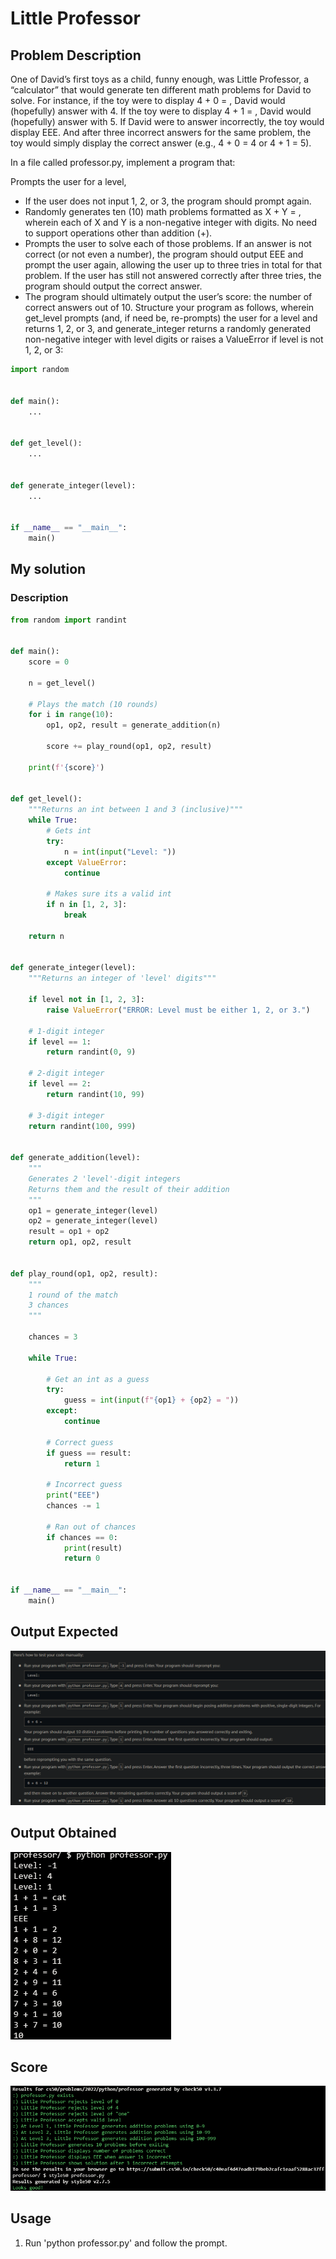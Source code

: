 # Little Professor

## Problem Description

One of David’s first toys as a child, funny enough, was Little Professor, a “calculator” that would generate ten different math problems for David to solve. For instance, if the toy were to display 4 + 0 = , David would (hopefully) answer with 4. If the toy were to display 4 + 1 = , David would (hopefully) answer with 5. If David were to answer incorrectly, the toy would display EEE. And after three incorrect answers for the same problem, the toy would simply display the correct answer (e.g., 4 + 0 = 4 or 4 + 1 = 5).

In a file called professor.py, implement a program that:

Prompts the user for a level, 
- If the user does not input 1, 2, or 3, the program should prompt again.
- Randomly generates ten (10) math problems formatted as X + Y = , wherein each of X and Y is a non-negative integer with 
 digits. No need to support operations other than addition (+).
- Prompts the user to solve each of those problems. If an answer is not correct (or not even a number), the program should output EEE and prompt the user again, allowing the user up to three tries in total for that problem. If the user has still not answered correctly after three tries, the program should output the correct answer.
- The program should ultimately output the user’s score: the number of correct answers out of 10.
Structure your program as follows, wherein get_level prompts (and, if need be, re-prompts) the user for a level and returns 1, 2, or 3, and generate_integer returns a randomly generated non-negative integer with level digits or raises a ValueError if level is not 1, 2, or 3:

```python
import random


def main():
    ...


def get_level():
    ...


def generate_integer(level):
    ...


if __name__ == "__main__":
    main()
```

## My solution

### Description


```python
from random import randint


def main():
    score = 0

    n = get_level()

    # Plays the match (10 rounds)
    for i in range(10):
        op1, op2, result = generate_addition(n)

        score += play_round(op1, op2, result)

    print(f'{score}')


def get_level():
    """Returns an int between 1 and 3 (inclusive)"""
    while True:
        # Gets int
        try:
            n = int(input("Level: "))
        except ValueError:
            continue

        # Makes sure its a valid int
        if n in [1, 2, 3]:
            break

    return n


def generate_integer(level):
    """Returns an integer of 'level' digits"""

    if level not in [1, 2, 3]:
        raise ValueError("ERROR: Level must be either 1, 2, or 3.")

    # 1-digit integer
    if level == 1:
        return randint(0, 9)

    # 2-digit integer
    if level == 2:
        return randint(10, 99)

    # 3-digit integer
    return randint(100, 999)


def generate_addition(level):
    """
    Generates 2 'level'-digit integers
    Returns them and the result of their addition
    """
    op1 = generate_integer(level)
    op2 = generate_integer(level)
    result = op1 + op2
    return op1, op2, result


def play_round(op1, op2, result):
    """
    1 round of the match
    3 chances
    """

    chances = 3

    while True:

        # Get an int as a guess
        try:
            guess = int(input(f"{op1} + {op2} = "))
        except:
            continue

        # Correct guess
        if guess == result:
            return 1

        # Incorrect guess
        print("EEE")
        chances -= 1

        # Ran out of chances
        if chances == 0:
            print(result)
            return 0


if __name__ == "__main__":
    main()
```

## Output Expected

![OutputExpected](resources/output_expected.png)

## Output Obtained

![As expected](resources/output_obtained.png)

## Score

![All good](./resources/score.png)

## Usage

1. Run 'python professor.py' and follow the prompt.